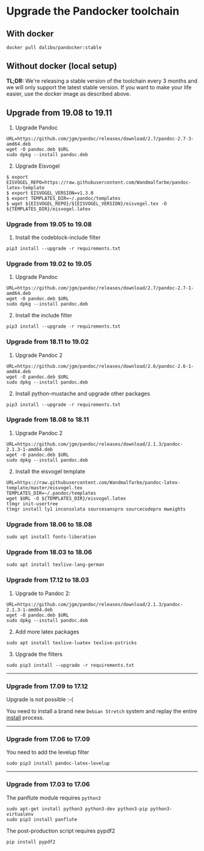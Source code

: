 
# Upgrade the Pandocker toolchain

## With docker

```
docker pull dalibo/pandocker:stable
```

## Without docker (local setup)

__TL;DR:__ We're releasing a stable version of the toolchain every 3 months and
we will only support the latest stable version. If you want to make your life
easier, use the docker image as described above.


## Upgrade from 19.08 to 19.11

1. Upgrade Pandoc

```shell
URL=https://github.com/jgm/pandoc/releases/download/2.7/pandoc-2.7-3-amd64.deb
wget -O pandoc.deb $URL
sudo dpkg --install pandoc.deb
```

2. Upgrade Eisvogel

```shell
$ export EISVOGEL_REPO=https://raw.githubusercontent.com/Wandmalfarbe/pandoc-latex-template
$ export EISVOGEL_VERSION=v1.3.0
$ export TEMPLATES_DIR=~/.pandoc/templates
$ wget ${EISVOGEL_REPO}/${EISVOGEL_VERSION}/eisvogel.tex -O ${TEMPLATES_DIR}/eisvogel.latex
```

### Upgrade from 19.05 to 19.08


1. Install the codeblock-include filter

```shell
pip3 install --upgrade -r requirements.txt
```


### Upgrade from 19.02 to 19.05

1. Upgrade Pandoc

```shell
URL=https://github.com/jgm/pandoc/releases/download/2.7/pandoc-2.7-1-amd64.deb
wget -O pandoc.deb $URL
sudo dpkg --install pandoc.deb
```

2. Install the include filter

```shell
pip3 install --upgrade -r requirements.txt
```


### Upgrade from 18.11 to 19.02

1. Upgrade Pandoc 2

```shell
URL=https://github.com/jgm/pandoc/releases/download/2.6/pandoc-2.6-1-amd64.deb
wget -O pandoc.deb $URL
sudo dpkg --install pandoc.deb
```

2. Install python-mustache and upgrade other packages

```shell
pip3 install --upgrade -r requirements.txt
```

### Upgrade from  18.08 to 18.11

1. Upgrade Pandoc 2

```shell
URL=https://github.com/jgm/pandoc/releases/download/2.1.3/pandoc-2.1.3-1-amd64.deb
wget -O pandoc.deb $URL
sudo dpkg --install pandoc.deb
```

2. Install the eisvogel template

```shell
URL=https://raw.githubusercontent.com/Wandmalfarbe/pandoc-latex-template/master/eisvogel.tex
TEMPLATES_DIR=~/.pandoc/templates
wget $URL -O ${TEMPLATES_DIR}/eisvogel.latex
tlmgr init-usertree
tlmgr install ly1 inconsolata sourcesanspro sourcecodepro mweights
```

### Upgrade from  18.06 to 18.08

```shell
sudo apt install fonts-liberation
```


### Upgrade from 18.03 to 18.06


```shell
sudo apt install texlive-lang-german
```

### Upgrade from 17.12 to 18.03


1. Upgrade to Pandoc 2:

```shell
URL=https://github.com/jgm/pandoc/releases/download/2.1.3/pandoc-2.1.3-1-amd64.deb
wget -O pandoc.deb $URL
sudo dpkg --install pandoc.deb
```

2. Add more latex packages


```shell
sudo apt install texlive-luatex texlive-pstricks
```

3. Upgrade the filters

```shell
sudo pip3 install --upgrade -r requirements.txt
```

---

### Upgrade from 17.09 to 17.12

Upgrade is not possible :-(

You need to install a brand new `Debian Stretch` system and replay the entire
[install](INSTALL.md) process.

---

### Upgrade from 17.06 to 17.09

You need to add the levelup filter

```shell
sudo pip3 install pandoc-latex-levelup
```

---

### Upgrade from 17.03 to 17.06


The panflute module requires `python3`

```shell
sudo apt-get install python3 python3-dev python3-pip python3-virtualenv
sudo pip3 install panflute
```

The post-production script requires pypdf2

```shell
pip install pypdf2
```

